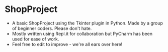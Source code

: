 # ShopProject

* A basic ShopProject using the Tkinter plugin in Python. Made by a group of beginner coders. Please don't hate.
* Mostly written using Repl.it for collaboration but PyCharm has been used for ease of work.
* Feel free to edit to improve - we're all ears over here!
